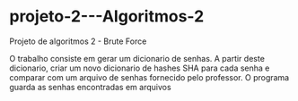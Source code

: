 # projeto-2---Algoritmos-2
Projeto de algoritmos 2 - Brute Force 

O trabalho consiste em gerar um dicionario de senhas. A partir deste dicionario, criar um novo dicionario de hashes SHA para cada senha e comparar com um arquivo de senhas fornecido pelo professor. O programa guarda as senhas encontradas em arquivos
